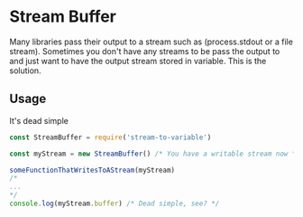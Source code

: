 # Stream Buffer

 Many libraries pass their output to a stream such as (process.stdout or a file stream). Sometimes you don't have any streams to be pass the output to and just want to have the output stream stored in variable. This is the solution.


 ## Usage

 It's dead simple

 ```javascript
 const StreamBuffer = require('stream-to-variable')
 
 const myStream = new StreamBuffer() /* You have a writable stream now */

 someFunctionThatWritesToAStream(myStream)
/*
 ...
*/
console.log(myStream.buffer) /* Dead simple, see? */
 ```